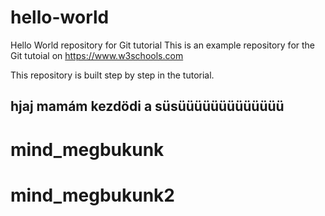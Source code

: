 # hello-world
Hello World repository for Git tutorial
This is an example repository for the Git tutoial on https://www.w3schools.com

This repository is built step by step in the tutorial.

## __hjaj mamám kezdödi a süsüüüüüüüüüüüüü__

# mind_megbukunk
# mind_megbukunk2

